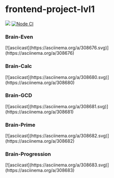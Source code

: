 # frontend-project-lvl1
<a href="https://codeclimate.com/github/codeclimate/codeclimate/maintainability"><img src="https://api.codeclimate.com/v1/badges/a99a88d28ad37a79dbf6/maintainability" /></a> <a href="https://github.com/rainstr7/frontend-project-lvl1/actions"><img src="https://github.com/rainstr7/frontend-project-lvl1/workflows/Node%20CI/badge.svg" alt="Node CI"></a>
<h3>Brain-Even</h3>
[![asciicast](https://asciinema.org/a/308676.svg)](https://asciinema.org/a/308676)
<h3>Brain-Calc</h3>
[![asciicast](https://asciinema.org/a/308680.svg)](https://asciinema.org/a/308680)
<h3>Brain-GCD</h3>
[![asciicast](https://asciinema.org/a/308681.svg)](https://asciinema.org/a/308681)
<h3>Brain-Prime</h3>
[![asciicast](https://asciinema.org/a/308682.svg)](https://asciinema.org/a/308682)
<h3>Brain-Progression</h3>
[![asciicast](https://asciinema.org/a/308683.svg)](https://asciinema.org/a/308683)

